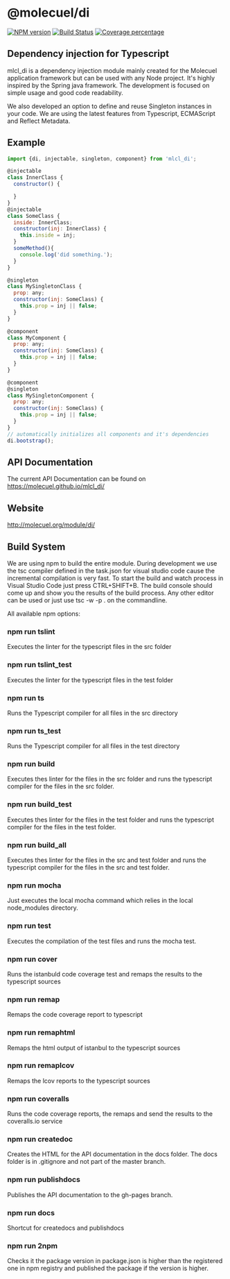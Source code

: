 # @molecuel/di
[![NPM version][npm-image]][npm-url] [![Build Status][travis-image]][travis-url] [![Coverage percentage][coveralls-image]][coveralls-url]

## Dependency injection for Typescript

mlcl_di is a dependency injection module mainly created for the Molecuel application framework but can be used with any Node project. It's highly inspired by the Spring java framework. The development is focused on simple usage and good code readability.

We also developed an option to define and reuse Singleton instances in your code. We are using the latest features from Typescript, ECMAScript and Reflect Metadata.

## Example

```js
import {di, injectable, singleton, component} from 'mlcl_di';

@injectable
class InnerClass {
  constructor() {

  }
}
@injectable
class SomeClass {
  inside: InnerClass;
  constructor(inj: InnerClass) {
    this.inside = inj;
  }
  someMethod(){
    console.log('did something.');
  }
}

@singleton
class MySingletonClass {
  prop: any;
  constructor(inj: SomeClass) {
    this.prop = inj || false;
  }
}

@component
class MyComponent {
  prop: any;
  constructor(inj: SomeClass) {
    this.prop = inj || false;
  }
}

@component
@singleton
class MySingletonComponent {
  prop: any;
  constructor(inj: SomeClass) {
    this.prop = inj || false;
  }
}
// automatically initializes all components and it's dependencies
di.bootstrap();
```` 

## API Documentation

The current API Documentation can be found on <https://molecuel.github.io/mlcl_di/>

## Website
<http://molecuel.org/module/di/>

## Build System

We are using npm to build the entire module.
During development we use the tsc compiler defined in the task.json for visual studio code cause the incremental compilation is very fast. To start the build and watch process in Visual Studio Code just press CTRL+SHIFT+B. The build console should come up and show you the results of the build process.
Any other editor can be used or just use tsc -w -p . on the commandline.

All available npm options:

### npm run tslint
Executes the linter for the typescript files in the src folder

### npm run tslint_test
Executes the linter for the typescript files in the test folder

### npm run ts
Runs the Typescript compiler for all files in the src directory

### npm run ts_test
Runs the Typescript compiler for all files in the test directory

### npm run build
Executes thes linter for the files in the src folder and runs the typescript compiler for the files in the src folder.

### npm run build_test
Executes thes linter for the files in the test folder and runs the typescript compiler for the files in the test folder.

### npm run build_all
Executes thes linter for the files in the src and test folder and runs the typescript compiler for the files in the src and test folder.

### npm run mocha
Just executes the local mocha command which relies in the local node_modules directory.

### npm run test
Executes the compilation of the test files and runs the mocha test.

### npm run cover
Runs the istanbuld code coverage test and remaps the results to the typescript sources

### npm run remap
Remaps the code coverage report to typescript

### npm run remaphtml
Remaps the html output of istanbul to the typescript sources

### npm run remaplcov
Remaps the lcov reports to the typescript sources

### npm run coveralls
Runs the code coverage reports, the remaps and send the results to the coveralls.io service

### npm run createdoc
Creates the HTML for the API documentation in the docs folder. The docs folder is in .gitignore and not part of the master branch. 

### npm run publishdocs
Publishes the API documentation to the gh-pages branch.

### npm run docs
Shortcut for createdocs and publishdocs

### npm run 2npm
Checks it the package version in package.json is higher than the registered one in npm registry and published the package if the version is higher.

[npm-image]: https://badge.fury.io/js/%40molecuel%2Fdi.svg
[npm-url]: https://npmjs.org/package/@molecuel/di
[travis-image]: https://travis-ci.org/molecuel/di.svg?branch=master
[travis-url]: https://travis-ci.org/molecuel/di
[daviddm-image]: https://david-dm.org/molecuel/di.svg?theme=shields.io
[daviddm-url]: https://david-dm.org/molecuel/di
[coveralls-image]: https://coveralls.io/repos/molecuel/di/badge.svg
[coveralls-url]: https://coveralls.io/r/molecuel/di
